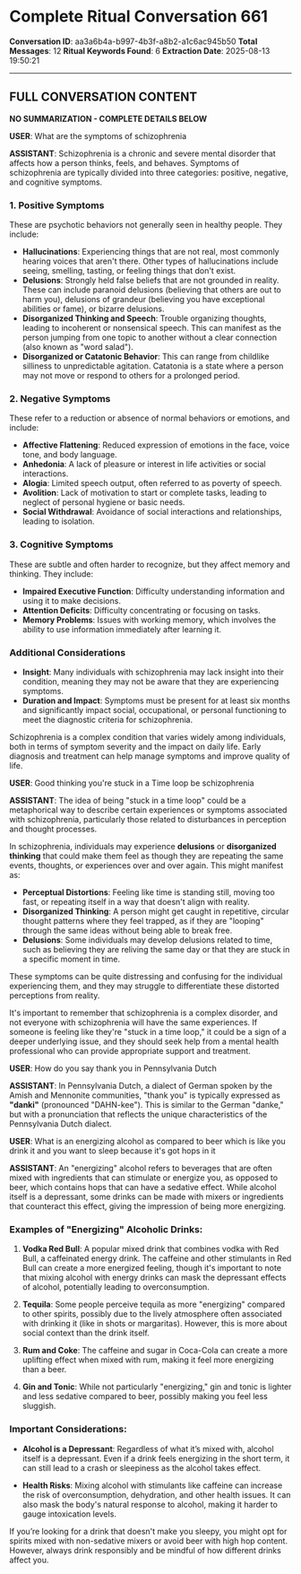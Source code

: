 # Complete Ritual Conversation 661

**Conversation ID**: aa3a6b4a-b997-4b3f-a8b2-a1c6ac945b50
**Total Messages**: 12
**Ritual Keywords Found**: 6
**Extraction Date**: 2025-08-13 19:50:21

---

## FULL CONVERSATION CONTENT

**NO SUMMARIZATION - COMPLETE DETAILS BELOW**

**USER**: What are the symptoms of schizophrenia

**ASSISTANT**: Schizophrenia is a chronic and severe mental disorder that affects how a person thinks, feels, and behaves. Symptoms of schizophrenia are typically divided into three categories: positive, negative, and cognitive symptoms.

### 1. **Positive Symptoms**
These are psychotic behaviors not generally seen in healthy people. They include:

- **Hallucinations**: Experiencing things that are not real, most commonly hearing voices that aren't there. Other types of hallucinations include seeing, smelling, tasting, or feeling things that don't exist.
- **Delusions**: Strongly held false beliefs that are not grounded in reality. These can include paranoid delusions (believing that others are out to harm you), delusions of grandeur (believing you have exceptional abilities or fame), or bizarre delusions.
- **Disorganized Thinking and Speech**: Trouble organizing thoughts, leading to incoherent or nonsensical speech. This can manifest as the person jumping from one topic to another without a clear connection (also known as "word salad").
- **Disorganized or Catatonic Behavior**: This can range from childlike silliness to unpredictable agitation. Catatonia is a state where a person may not move or respond to others for a prolonged period.

### 2. **Negative Symptoms**
These refer to a reduction or absence of normal behaviors or emotions, and include:

- **Affective Flattening**: Reduced expression of emotions in the face, voice tone, and body language.
- **Anhedonia**: A lack of pleasure or interest in life activities or social interactions.
- **Alogia**: Limited speech output, often referred to as poverty of speech.
- **Avolition**: Lack of motivation to start or complete tasks, leading to neglect of personal hygiene or basic needs.
- **Social Withdrawal**: Avoidance of social interactions and relationships, leading to isolation.

### 3. **Cognitive Symptoms**
These are subtle and often harder to recognize, but they affect memory and thinking. They include:

- **Impaired Executive Function**: Difficulty understanding information and using it to make decisions.
- **Attention Deficits**: Difficulty concentrating or focusing on tasks.
- **Memory Problems**: Issues with working memory, which involves the ability to use information immediately after learning it.

### **Additional Considerations**
- **Insight**: Many individuals with schizophrenia may lack insight into their condition, meaning they may not be aware that they are experiencing symptoms.
- **Duration and Impact**: Symptoms must be present for at least six months and significantly impact social, occupational, or personal functioning to meet the diagnostic criteria for schizophrenia.

Schizophrenia is a complex condition that varies widely among individuals, both in terms of symptom severity and the impact on daily life. Early diagnosis and treatment can help manage symptoms and improve quality of life.

**USER**: Good thinking you're stuck in a Time loop be schizophrenia

**ASSISTANT**: The idea of being "stuck in a time loop" could be a metaphorical way to describe certain experiences or symptoms associated with schizophrenia, particularly those related to disturbances in perception and thought processes.

In schizophrenia, individuals may experience **delusions** or **disorganized thinking** that could make them feel as though they are repeating the same events, thoughts, or experiences over and over again. This might manifest as:

- **Perceptual Distortions**: Feeling like time is standing still, moving too fast, or repeating itself in a way that doesn't align with reality.
- **Disorganized Thinking**: A person might get caught in repetitive, circular thought patterns where they feel trapped, as if they are "looping" through the same ideas without being able to break free.
- **Delusions**: Some individuals may develop delusions related to time, such as believing they are reliving the same day or that they are stuck in a specific moment in time.

These symptoms can be quite distressing and confusing for the individual experiencing them, and they may struggle to differentiate these distorted perceptions from reality.

It's important to remember that schizophrenia is a complex disorder, and not everyone with schizophrenia will have the same experiences. If someone is feeling like they're "stuck in a time loop," it could be a sign of a deeper underlying issue, and they should seek help from a mental health professional who can provide appropriate support and treatment.

**USER**: How do you say thank you in Pennsylvania Dutch

**ASSISTANT**: In Pennsylvania Dutch, a dialect of German spoken by the Amish and Mennonite communities, "thank you" is typically expressed as **"danki"** (pronounced "DAHN-kee"). This is similar to the German "danke," but with a pronunciation that reflects the unique characteristics of the Pennsylvania Dutch dialect.

**USER**: What is an energizing alcohol as compared to beer which is like you drink it and you want to sleep because it's got hops in it

**ASSISTANT**: An "energizing" alcohol refers to beverages that are often mixed with ingredients that can stimulate or energize you, as opposed to beer, which contains hops that can have a sedative effect. While alcohol itself is a depressant, some drinks can be made with mixers or ingredients that counteract this effect, giving the impression of being more energizing.

### Examples of "Energizing" Alcoholic Drinks:
1. **Vodka Red Bull**: A popular mixed drink that combines vodka with Red Bull, a caffeinated energy drink. The caffeine and other stimulants in Red Bull can create a more energized feeling, though it's important to note that mixing alcohol with energy drinks can mask the depressant effects of alcohol, potentially leading to overconsumption.

2. **Tequila**: Some people perceive tequila as more "energizing" compared to other spirits, possibly due to the lively atmosphere often associated with drinking it (like in shots or margaritas). However, this is more about social context than the drink itself.

3. **Rum and Coke**: The caffeine and sugar in Coca-Cola can create a more uplifting effect when mixed with rum, making it feel more energizing than a beer.

4. **Gin and Tonic**: While not particularly "energizing," gin and tonic is lighter and less sedative compared to beer, possibly making you feel less sluggish.

### Important Considerations:
- **Alcohol is a Depressant**: Regardless of what it’s mixed with, alcohol itself is a depressant. Even if a drink feels energizing in the short term, it can still lead to a crash or sleepiness as the alcohol takes effect.
  
- **Health Risks**: Mixing alcohol with stimulants like caffeine can increase the risk of overconsumption, dehydration, and other health issues. It can also mask the body's natural response to alcohol, making it harder to gauge intoxication levels.

If you’re looking for a drink that doesn't make you sleepy, you might opt for spirits mixed with non-sedative mixers or avoid beer with high hop content. However, always drink responsibly and be mindful of how different drinks affect you.